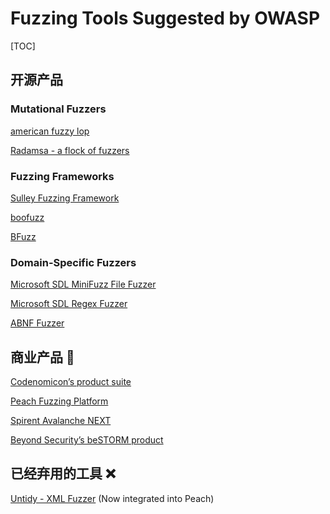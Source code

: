 # Fuzzing Tools Suggested by OWASP

[TOC]

## 开源产品

### Mutational Fuzzers

[american fuzzy lop](https://en.wikipedia.org/wiki/American_fuzzy_lop_/(fuzzer/))

[Radamsa - a flock of fuzzers](https://github.com/aoh/radamsa)

### Fuzzing Frameworks

[Sulley Fuzzing Framework](https://github.com/OpenRCE/sulley)

[boofuzz](https://github.com/jtpereyda/boofuzz)

[BFuzz](https://github.com/RootUp/BFuzz)

### Domain-Specific Fuzzers

[Microsoft SDL MiniFuzz File Fuzzer](https://www.microsoft.com/download/en/details.aspx?id=21769)

[Microsoft SDL Regex Fuzzer](https://www.microsoft.com/download/en/details.aspx?id=20095)

[ABNF Fuzzer](https://github.com/nradov/abnffuzzer)

## 商业产品 💼

[Codenomicon’s product suite](http://www.codenomicon.com/products/all.shtml)

[Peach Fuzzing Platform](http://peachfuzzer.com/)  

[Spirent Avalanche NEXT](http://www.spirent.com/Products/AvalancheNEXT)

[Beyond Security’s beSTORM product](http://www.beyondsecurity.com/bestorm_overview.html)



## 已经弃用的工具 ❌

[Untidy - XML Fuzzer](http://www.bonsai-sec.com/en/research/untidy-xml-fuzzer.php) (Now integrated into Peach)